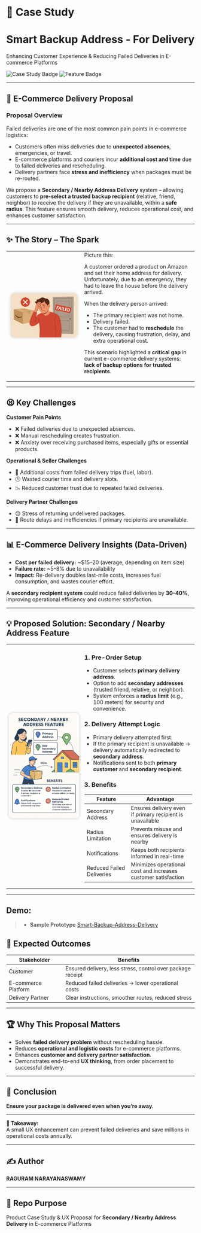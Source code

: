 # 📑 Case Study
# Smart Backup Address - For Delivery
Enhancing Customer Experience & Reducing Failed Deliveries in E-commerce Platforms  

![Case Study Badge](https://img.shields.io/badge/CaseStudy-UX-blue) ![Feature Badge](https://img.shields.io/badge/Feature-SecondaryAddress-green)  

---

## 🚚 E-Commerce Delivery Proposal

### Proposal Overview  

Failed deliveries are one of the most common pain points in e-commerce logistics:  

- Customers often miss deliveries due to **unexpected absences**, emergencies, or travel.  
- E-commerce platforms and couriers incur **additional cost and time** due to failed deliveries and rescheduling.  
- Delivery partners face **stress and inefficiency** when packages must be re-routed.  

We propose a **Secondary / Nearby Address Delivery** system – allowing customers to **pre-select a trusted backup recipient** (relative, friend, neighbor) to receive the delivery if they are unavailable, within a **safe radius**. This feature ensures smooth delivery, reduces operational cost, and enhances customer satisfaction.  

---

## ✨ The Story – The Spark

<table>
<tr>
<td width="40%" align="center" valign="middle">

<img src="1.png" width="95%" alt="Just Click - Story Illustration" style="border-radius:10px; box-shadow: 0px 0px 8px rgba(0,0,0,0.2);" />

</td>
<td width="60%" valign="top">
Picture this:  

A customer ordered a product on Amazon and set their home address for delivery. Unfortunately, due to an emergency, they had to leave the house before the delivery arrived.  

When the delivery person arrived:  
- The primary recipient was not home.  
- Delivery failed.  
- The customer had to **reschedule** the delivery, causing frustration, delay, and extra operational cost.  

This scenario highlighted a **critical gap** in current e-commerce delivery systems: **lack of backup options for trusted recipients**.  
</td>
</tr>
</table>

---

## 😫 Key Challenges  

**Customer Pain Points**  
- ❌ Failed deliveries due to unexpected absences.  
- ❌ Manual rescheduling creates frustration.  
- ❌ Anxiety over receiving purchased items, especially gifts or essential products.  

**Operational & Seller Challenges**  
- 💸 Additional costs from failed delivery trips (fuel, labor).  
- 🕒 Wasted courier time and delivery slots.  
- 📉 Reduced customer trust due to repeated failed deliveries.  

**Delivery Partner Challenges**  
- 😓 Stress of returning undelivered packages.  
- 🚦 Route delays and inefficiencies if primary recipients are unavailable.  

---

## 📊 E-Commerce Delivery Insights (Data-Driven)

- **Cost per failed delivery:** ~$15–20 (average, depending on item size)  
- **Failure rate:** ~5–8% due to unavailability  
- **Impact:** Re-delivery doubles last-mile costs, increases fuel consumption, and wastes courier effort.  

A **secondary recipient system** could reduce failed deliveries by **30–40%**, improving operational efficiency and customer satisfaction.  

---

## 💡 Proposed Solution: Secondary / Nearby Address Feature  

<table>
<tr>
<td width="40%" align="center" valign="middle">

<img src="2.png" width="115%" alt="Just Click - Story Illustration" style="border-radius:10px; box-shadow: 0px 0px 8px rgba(0,0,0,0.2);" />

</td>
<td width="60%" valign="top">

### 1. Pre-Order Setup  
- Customer selects **primary delivery address**.  
- Option to add **secondary addresses** (trusted friend, relative, or neighbor).  
- System enforces a **radius limit** (e.g., 100 meters) for security and convenience.  

### 2. Delivery Attempt Logic  
- Primary delivery attempted first.  
- If the primary recipient is unavailable → delivery automatically redirected to **secondary address**.  
- Notifications sent to both **primary customer** and **secondary recipient**.  

### 3. Benefits  

| Feature | Advantage |
|---------|-----------|
| Secondary Address | Ensures delivery even if primary recipient is unavailable |
| Radius Limitation | Prevents misuse and ensures delivery is nearby |
| Notifications | Keeps both recipients informed in real-time |
| Reduced Failed Deliveries | Minimizes operational cost and increases customer satisfaction |

</td>
</tr>
</table>

---

## Demo:
> - **Sample Prototype** [Smart-Backup-Address-Delivery](https://raguram-n.github.io/Smart-Backup-Address-Delivery/)

## 🚀 Expected Outcomes

| Stakeholder          | Benefits                                                |
|---------------------|--------------------------------------------------------|
| Customer             | Ensured delivery, less stress, control over package receipt |
| E-commerce Platform  | Reduced failed deliveries → lower operational costs   |
| Delivery Partner     | Clear instructions, smoother routes, reduced stress   |

---

## 🏆 Why This Proposal Matters

- Solves **failed delivery problem** without rescheduling hassle.  
- Reduces **operational and logistic costs** for e-commerce platforms.  
- Enhances **customer and delivery partner satisfaction**.  
- Demonstrates end-to-end **UX thinking**, from order placement to successful delivery.  

---

## 🎯 Conclusion

**Ensure your package is delivered even when you’re away.**  

---

**🔑 Takeaway:**  
A small UX enhancement can prevent failed deliveries and save millions in operational costs annually.  

---

## ✍️ Author

**RAGURAM NARAYANASWAMY**  

---

## 📂 Repo Purpose

Product Case Study & UX Proposal for **Secondary / Nearby Address Delivery** in E-commerce Platforms
